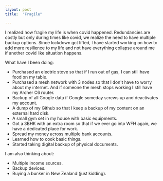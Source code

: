 ```yaml
---
layout: post
title:  "Fragile"

---
```

I realized how fragile my life is when covid happened. Redundancies are costly but only during times like covid, we realize the need to have multiple backup options. Since lockdown got lifted, I have started working on how to add more resilience to my life and not have everything collapse around me if another covid like situation happens.

What have I been doing:
- Purchased an electric stove so that if I run out of gas, I can still have food on my table.
- Purchased a mesh network with 3 nodes so that I don't have to worry about my internet. And if someone the mesh stops working I still have my Archer C6 router.
- Backup of all Google data if Google someday screws up and deactivates my account.
- A dump of my Github so that I keep a backup of my content on an external hard disk.
- A small gym set in my house with basic equipments.
- Got a 3BHK with an extra room so that if we ever go into WFH again, we have a dedicated place for work.
- Spread my money across multiple bank accounts.
- Learned how to cook basic things.
- Started taking digital backup of physical documents.

I am also thinking about:
- Multiple income sources.
- Backup devices.
- Buying a bunker in New Zealand (just kidding).
